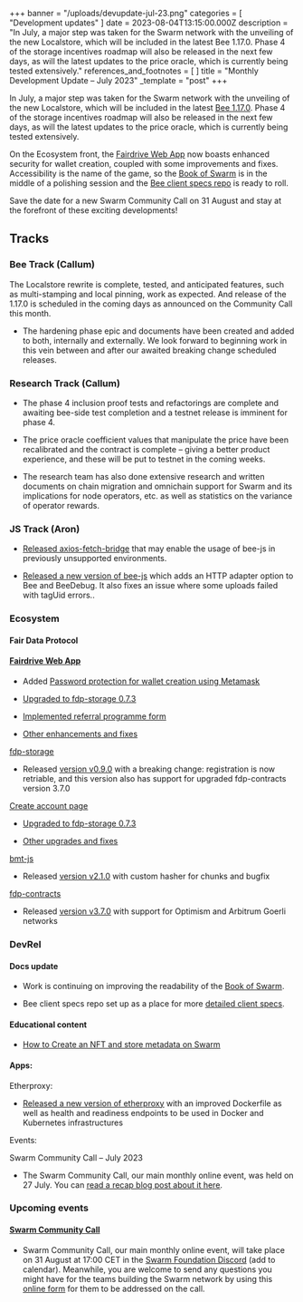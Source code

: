 +++
banner = "/uploads/devupdate-jul-23.png"
categories = [ "Development updates" ]
date = 2023-08-04T13:15:00.000Z
description = "In July, a major step was taken for the Swarm network with the unveiling of the new Localstore, which will be included in the latest Bee 1.17.0. Phase 4 of the storage incentives roadmap will also be released in the next few days, as will the latest updates to the price oracle, which is currently being tested extensively."
references_and_footnotes = [ ]
title = "Monthly Development Update – July 2023"
_template = "post"
+++

In July, a major step was taken for the Swarm network with the unveiling
of the new Localstore, which will be included in the latest [<u>Bee
1.17.0</u>](https://github.com/ethersphere). Phase 4 of the storage
incentives roadmap will also be released in the next few days, as will
the latest updates to the price oracle, which is currently being tested
extensively.

On the Ecosystem front, the [<u>Fairdrive Web
App</u>](https://app.fairdrive.fairdatasociety.org/) now boasts enhanced
security for wallet creation, coupled with some improvements and fixes.
Accessibility is the name of the game, so the [<u>Book of
Swarm</u>](https://www.ethswarm.org/The-Book-of-Swarm.pdf) is in the
middle of a polishing session and the [<u>Bee client specs
repo</u>](https://github.com/ethersphere/specs) is ready to roll.

Save the date for a new Swarm Community Call on 31 August and stay at
the forefront of these exciting developments!

## Tracks

### Bee Track (Callum)

The Localstore rewrite is complete, tested, and anticipated features,
  such as multi-stamping and local pinning, work as expected. And
  release of the 1.17.0 is scheduled in the coming days as announced on
  the Community Call this month.

- The hardening phase epic and documents have been created and added to
  both, internally and externally. We look forward to beginning work in
  this vein between and after our awaited breaking change scheduled
  releases.

### Research Track (Callum)

- The phase 4 inclusion proof tests and refactorings are complete and
  awaiting bee-side test completion and a testnet release is imminent
  for phase 4.

- The price oracle coefficient values that manipulate the price have
  been recalibrated and the contract is complete – giving a better
  product experience, and these will be put to testnet in the coming
  weeks.

- The research team has also done extensive research and written
  documents on chain migration and omnichain support for Swarm and its
  implications for node operators, etc. as well as statistics on the
  variance of operator rewards.

### JS Track (Aron)

- [<u>Released
  axios-fetch-bridge</u>](https://github.com/Cafe137/axios-fetch-bridge)
  that may enable the usage of bee-js in previously unsupported
  environments.

- [<u>Released a new version of
  bee-js</u>](https://github.com/ethersphere/bee-js/releases/tag/v6.1.0)
  which adds an HTTP adapter option to Bee and BeeDebug. It also fixes
  an issue where some uploads failed with tagUid errors..

### Ecosystem

#### Fair Data Protocol

#### <u>Fairdrive Web App</u>

- Added [<u>Password protection for wallet creation using
  Metamask</u>](https://github.com/fairDataSociety/fairdrive-theapp/issues/399)

- [<u>Upgraded to fdp-storage
  0.7.3</u>](https://github.com/fairDataSociety/fairdrive-theapp/issues/378)

- [<u>Implemented referral programme
  form</u>](https://github.com/fairDataSociety/fairdrive-theapp/issues/338)

- [<u>Other enhancements and
  fixes</u>](https://github.com/fairDataSociety/fairdrive-theapp/issues?q=is%3Aissue+is%3Aclosed+closed%3A2023-07-01..2023-07-31+)

[<u>fdp-storage</u>](https://github.com/fairDataSociety/fdp-storage/)

- Released [<u>version
  v0.9.0</u>](https://github.com/fairDataSociety/fdp-storage/releases)
  with a breaking change: registration is now retriable, and this
  version also has support for upgraded fdp-contracts version 3.7.0

[<u>Create account
page</u>](https://github.com/fairDataSociety/fdp-create-account/)

- [<u>Upgraded to fdp-storage
  0.7.3</u>](https://github.com/fairDataSociety/fdp-create-account/issues/266)

- [<u>Other upgrades and
  fixes</u>](https://github.com/fairDataSociety/fdp-create-account/issues?q=is%3Aissue+is%3Aclosed+closed%3A2023-07-01..2023-07-31+)

[<u>bmt-js</u>](https://github.com/fairDataSociety/bmt-js)

- Released [<u>version
  v2.1.0</u>](https://github.com/fairDataSociety/bmt-js/releases) with
  custom hasher for chunks and bugfix

[<u>fdp-contracts</u>](https://github.com/fairDataSociety/fdp-contracts/)

- Released [<u>version
  v3.7.0</u>](https://github.com/fairDataSociety/fdp-contracts/releases)
  with support for Optimism and Arbitrum Goerli networks

### DevRel

#### Docs update

- Work is continuing on improving the readability of the [<u>Book of
  Swarm</u>](https://www.ethswarm.org/The-Book-of-Swarm.pdf).

- Bee client specs repo set up as a place for more [<u>detailed client
  specs</u>](https://github.com/ethersphere/specs).

#### Educational content 

- [<u>How to Create an NFT and store metadata on
  Swarm</u>](https://blog.ethswarm.org/foundation/2023/how-to-create-an-nft-and-store-metadata-on-swarm/)

#### Apps:

Etherproxy:

- [<u>Released a new version of
  etherproxy</u>](https://github.com/Cafe137/etherproxy) with an
  improved Dockerfile as well as health and readiness endpoints to be
  used in Docker and Kubernetes infrastructures

Events:

Swarm Community Call – July 2023

- The Swarm Community Call, our main monthly online event, was held on
  27 July. You can [<u>read a recap blog post about it</u>
  <u>here</u>](https://blog.ethswarm.org/foundation/2023/swarm-community-call-27-july-recap/).

### **Upcoming events**

#### **<u>Swarm Community Call</u>**

- Swarm Community Call, our main monthly online event, will take place
  on 31 August at 17:00 CET in the [<u>Swarm Foundation
  Discord</u>](https://discord.gg/PHqsVNSJ?event=1126056886773489675)
  (add to calendar). Meanwhile, you are welcome to send any questions
  you might have for the teams building the Swarm network by using this
  [<u>online form</u>](https://airtable.com/shrBRyrMkXFsJvLS3) for them
  to be addressed on the call.
